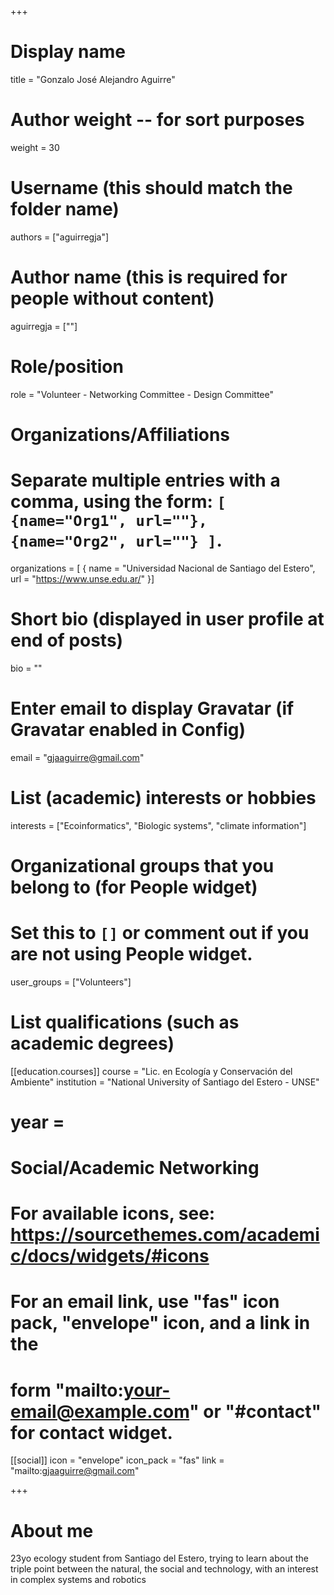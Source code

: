 +++
# Display name
title = "Gonzalo José Alejandro Aguirre"

# Author weight -- for sort purposes
weight = 30

# Username (this should match the folder name)
authors = ["aguirregja"]

# Author name (this is required for people without content)
aguirregja = [""]

# Role/position
role = "Volunteer - Networking Committee - Design Committee"

# Organizations/Affiliations
#   Separate multiple entries with a comma, using the form: `[ {name="Org1", url=""}, {name="Org2", url=""} ]`.
organizations = [ { name = "Universidad Nacional de Santiago del Estero", url = "https://www.unse.edu.ar/" }] 

# Short bio (displayed in user profile at end of posts)
bio = ""

# Enter email to display Gravatar (if Gravatar enabled in Config)
email = "gjaaguirre@gmail.com"

# List (academic) interests or hobbies
interests = ["Ecoinformatics", "Biologic systems", "climate information"]

# Organizational groups that you belong to (for People widget)
#   Set this to `[]` or comment out if you are not using People widget.
user_groups = ["Volunteers"]

# List qualifications (such as academic degrees)

[[education.courses]]
course = "Lic. en Ecología y Conservación del Ambiente"
institution = "National University of Santiago del Estero - UNSE"
# year = 



# Social/Academic Networking
# For available icons, see: https://sourcethemes.com/academic/docs/widgets/#icons
#   For an email link, use "fas" icon pack, "envelope" icon, and a link in the
#   form "mailto:your-email@example.com" or "#contact" for contact widget.

[[social]]
  icon = "envelope"
  icon_pack = "fas"
  link = "mailto:gjaaguirre@gmail.com"




+++

# About me 

23yo ecology student from Santiago del Estero, trying to learn about the triple point between the natural, the social and technology, with an interest in complex systems and robotics